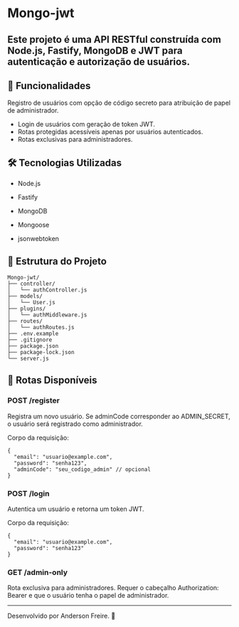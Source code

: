 # Mongo-jwt
## Este projeto é uma API RESTful construída com Node.js, Fastify, MongoDB e JWT para autenticação e autorização de usuários.

## 🔐 Funcionalidades
Registro de usuários com opção de código secreto para atribuição de papel de administrador.

- Login de usuários com geração de token JWT.
- Rotas protegidas acessíveis apenas por usuários autenticados.
- Rotas exclusivas para administradores.

## 🛠️ Tecnologias Utilizadas
- Node.js

- Fastify

- MongoDB

- Mongoose

- jsonwebtoken

## 📁 Estrutura do Projeto
```
Mongo-jwt/
├── controller/
│   └── authController.js
├── models/
│   └── User.js
├── plugins/
│   └── authMiddleware.js
├── routes/
│   └── authRoutes.js
├── .env.example
├── .gitignore
├── package.json
├── package-lock.json
└── server.js
```
## 📌 Rotas Disponíveis
### POST /register
Registra um novo usuário. Se adminCode corresponder ao ADMIN_SECRET, o usuário será registrado como administrador.

Corpo da requisição:
```
{
  "email": "usuario@example.com",
  "password": "senha123",
  "adminCode": "seu_codigo_admin" // opcional
}
```

### POST /login
Autentica um usuário e retorna um token JWT.

Corpo da requisição:
```
{
  "email": "usuario@example.com",
  "password": "senha123"
}
```

### GET /admin-only
Rota exclusiva para administradores. Requer o cabeçalho Authorization: Bearer <token> e que o usuário tenha o papel de administrador.

---
Desenvolvido por Anderson Freire. 🚀